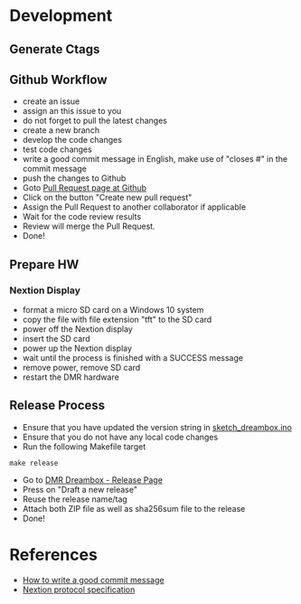 
# Development

## Generate Ctags

## Github Workflow

- create an issue
- assign an this issue to you
- do not forget to pull the latest changes
- create a new branch
- develop the code changes
- test code changes
- write a good commit message in English, make use of "closes #<ISSUE-ID>" in the commit message
- push the changes to Github
- Goto [Pull Request page at Github](https://github.com/sm7eca/dmr-dreambox/pulls)
- Click on the button "Create new pull request"
- Assign the Pull Request to another collaborator if applicable
- Wait for the code review results
- Review will merge the Pull Request.
- Done!

## Prepare HW

### Nextion Display

- format a micro SD card on a Windows 10 system
- copy the file with file extension "tft" to the SD card
- power off the Nextion display
- insert the SD card
- power up the Nextion display
- wait until the process is finished with a SUCCESS message
- remove power, remove SD card
- restart the DMR hardware

## Release Process

- Ensure that you have updated the version string in [sketch_dreambox.ino](sketch_dreambox/sketch_dreambox.ino)
- Ensure that you do not have any local code changes
- Run the following Makefile target

```Shell
make release
```

- Go to [DMR Dreambox - Release Page](https://github.com/sm7eca/dmr-dreambox/releases)
- Press on "Draft a new release"
- Reuse the release name/tag
- Attach both ZIP file as well as sha256sum file to the release
- Done!

# References

* [How to write a good commit message](https://chris.beams.io/posts/git-commit/)
* [Nextion protocol specification](https://nextion.tech/instruction-set/)
